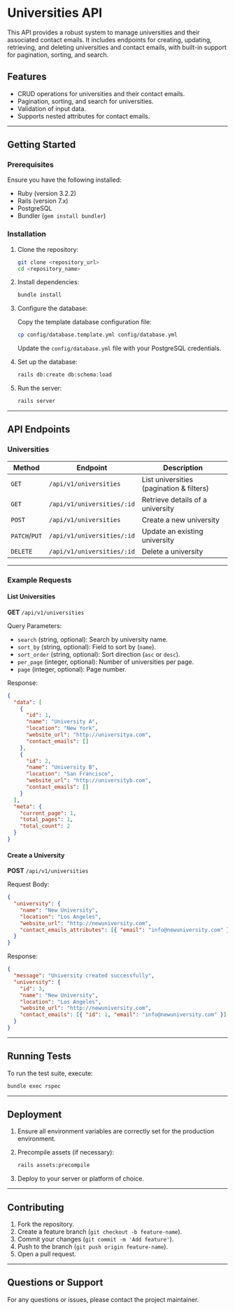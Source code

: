 # Universities API

This API provides a robust system to manage universities and their associated contact emails. It includes endpoints for creating, updating, retrieving, and deleting universities and contact emails, with built-in support for pagination, sorting, and search.

## Features

- CRUD operations for universities and their contact emails.
- Pagination, sorting, and search for universities.
- Validation of input data.
- Supports nested attributes for contact emails.

---

## Getting Started

### Prerequisites

Ensure you have the following installed:

- Ruby (version 3.2.2)
- Rails (version 7.x)
- PostgreSQL
- Bundler (`gem install bundler`)

### Installation

1. Clone the repository:

   ```bash
   git clone <repository_url>
   cd <repository_name>
   ```

2. Install dependencies:

   ```bash
   bundle install
   ```

3. Configure the database:

   Copy the template database configuration file:

   ```bash
   cp config/database.template.yml config/database.yml
   ```

   Update the `config/database.yml` file with your PostgreSQL credentials.

4. Set up the database:

   ```bash
   rails db:create db:schema:load
   ```

5. Run the server:

   ```bash
   rails server
   ```

---

## API Endpoints

### Universities

| Method        | Endpoint                   | Description                              |
| ------------- | -------------------------- | ---------------------------------------- |
| `GET`         | `/api/v1/universities`     | List universities (pagination & filters) |
| `GET`         | `/api/v1/universities/:id` | Retrieve details of a university         |
| `POST`        | `/api/v1/universities`     | Create a new university                  |
| `PATCH`/`PUT` | `/api/v1/universities/:id` | Update an existing university            |
| `DELETE`      | `/api/v1/universities/:id` | Delete a university                      |

---

### Example Requests

#### List Universities

**GET** `/api/v1/universities`

Query Parameters:

- `search` (string, optional): Search by university name.
- `sort_by` (string, optional): Field to sort by (`name`).
- `sort_order` (string, optional): Sort direction (`asc` or `desc`).
- `per_page` (integer, optional): Number of universities per page.
- `page` (integer, optional): Page number.

Response:

```json
{
  "data": [
    {
      "id": 1,
      "name": "University A",
      "location": "New York",
      "website_url": "http://universitya.com",
      "contact_emails": []
    },
    {
      "id": 2,
      "name": "University B",
      "location": "San Francisco",
      "website_url": "http://universityb.com",
      "contact_emails": []
    }
  ],
  "meta": {
    "current_page": 1,
    "total_pages": 1,
    "total_count": 2
  }
}
```

#### Create a University

**POST** `/api/v1/universities`

Request Body:

```json
{
  "university": {
    "name": "New University",
    "location": "Los Angeles",
    "website_url": "http://newuniversity.com",
    "contact_emails_attributes": [{ "email": "info@newuniversity.com" }]
  }
}
```

Response:

```json
{
  "message": "University created successfully",
  "university": {
    "id": 3,
    "name": "New University",
    "location": "Los Angeles",
    "website_url": "http://newuniversity.com",
    "contact_emails": [{ "id": 1, "email": "info@newuniversity.com" }]
  }
}
```

---

## Running Tests

To run the test suite, execute:

```bash
bundle exec rspec
```

---

## Deployment

1. Ensure all environment variables are correctly set for the production environment.
2. Precompile assets (if necessary):

   ```bash
   rails assets:precompile
   ```

3. Deploy to your server or platform of choice.

---

## Contributing

1. Fork the repository.
2. Create a feature branch (`git checkout -b feature-name`).
3. Commit your changes (`git commit -m 'Add feature'`).
4. Push to the branch (`git push origin feature-name`).
5. Open a pull request.

---

## Questions or Support

For any questions or issues, please contact the project maintainer.
